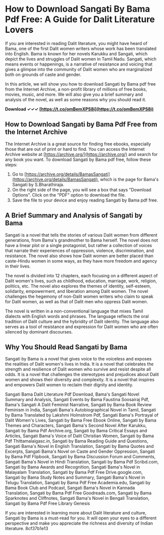 
 
# How to Download Sangati By Bama Pdf Free: A Guide for Dalit Literature Lovers
  
If you are interested in reading Dalit literature, you might have heard of Bama, one of the first Dalit women writers whose work has been translated into English. Bama is known for her novels Karukku and Sangati, which depict the lives and struggles of Dalit women in Tamil Nadu. Sangati, which means events or happenings, is a narrative of resistance and voicing that gives a glimpse into the community of Dalit women who are marginalized both on grounds of caste and gender.
  
In this article, we will show you how to download Sangati by Bama pdf free from the Internet Archive, a non-profit library of millions of free books, movies, music, and more. We will also give you a brief summary and analysis of the novel, as well as some reasons why you should read it.
 
**Download ✓✓✓ [https://t.co/omBemXPS8i](https://t.co/omBemXPS8i)**


  
## How to Download Sangati by Bama Pdf Free from the Internet Archive
  
The Internet Archive is a great source for finding free ebooks, especially those that are out of print or hard to find. You can access the Internet Archive website at [https://archive.org/](https://archive.org/) and search for any book you want. To download Sangati by Bama pdf free, follow these steps:
  
1. Go to [https://archive.org/details/BamasSangati](https://archive.org/details/BamasSangati), which is the page for Bama's Sangati by S.Bharathiraja.
2. On the right side of the page, you will see a box that says "Download Options". Click on the "PDF" option to download the file.
3. Save the file to your device and enjoy reading Sangati by Bama pdf free.

## A Brief Summary and Analysis of Sangati by Bama
  
Sangati is a novel that tells the stories of various Dalit women from different generations, from Bama's grandmother to Bama herself. The novel does not have a linear plot or a single protagonist, but rather a collection of voices that narrate their experiences of oppression, violence, discrimination, and resistance. The novel also shows how Dalit women are better placed than caste-Hindu women in some ways, as they have more freedom and agency in their lives.
  
The novel is divided into 12 chapters, each focusing on a different aspect of Dalit women's lives, such as childhood, education, marriage, work, religion, politics, etc. The novel also explores the themes of identity, self-esteem, solidarity, empowerment, and liberation among Dalit women. The novel challenges the hegemony of non-Dalit women writers who claim to speak for Dalit women, as well as that of Dalit men who oppress Dalit women.
  
The novel is written in a non-conventional language that mixes Tamil dialects with English words and phrases. The language reflects the oral tradition of Dalit culture and the hybridity of Dalit identity. The language also serves as a tool of resistance and expression for Dalit women who are often silenced by dominant discourses.
  
## Why You Should Read Sangati by Bama
  
Sangati by Bama is a novel that gives voice to the voiceless and exposes the realities of Dalit women's lives in India. It is a novel that celebrates the strength and resilience of Dalit women who survive and resist despite all odds. It is a novel that challenges the stereotypes and prejudices about Dalit women and shows their diversity and complexity. It is a novel that inspires and empowers Dalit women to reclaim their dignity and identity.
 
Sangati Bama Dalit Literature Pdf Download,  Bama's Sangati Novel Summary and Analysis,  Sangati Events by Bama Faustina Soosairaj Pdf,  Bama's Sangati A Dalit Feminist Narrative,  Sangati by Bama Book Review Feminism in India,  Sangati Bama's Autobiographical Novel in Tamil,  Sangati by Bama Translated by Lakshmi Holmstrom Pdf,  Sangati Bama's Portrayal of Dalit Women's Lives,  Sangati by Bama Free Ebook Online,  Sangati by Bama Themes and Characters,  Sangati Bama's Second Novel After Karukku,  Sangati by Bama Pdf Archive.org,  Sangati by Bama Critical Essays and Articles,  Sangati Bama's Voice of Dalit Christian Women,  Sangati by Bama Pdf Thittamalaigasc.in,  Sangati by Bama Reading Guide and Questions,  Sangati Bama's Novel in English Translation,  Sangati by Bama Quotes and Excerpts,  Sangati Bama's Novel on Caste and Gender Oppression,  Sangati by Bama Pdf Flipbook,  Sangati by Bama Discussion Forum and Comments,  Sangati Bama's Novel in Hindi Translation,  Sangati by Bama Pdf Scribd.com,  Sangati by Bama Awards and Recognition,  Sangati Bama's Novel in Malayalam Translation,  Sangati by Bama Pdf Free Drive.google.com,  Sangati by Bama Study Notes and Summary,  Sangati Bama's Novel in Telugu Translation,  Sangati by Bama Pdf Free Academia.edu,  Sangati by Bama Book Club and Podcast,  Sangati Bama's Novel in Kannada Translation,  Sangati by Bama Pdf Free Goodreads.com,  Sangati by Bama Sparknotes and Cliffnotes,  Sangati Bama's Novel in Bengali Translation,  Sangati by Bama Pdf Free Library Genesis
  
If you are interested in learning more about Dalit literature and culture, Sangati by Bama is a must-read for you. It will open your eyes to a different perspective and make you appreciate the richness and diversity of Indian literature.
 8cf37b1e13
 
